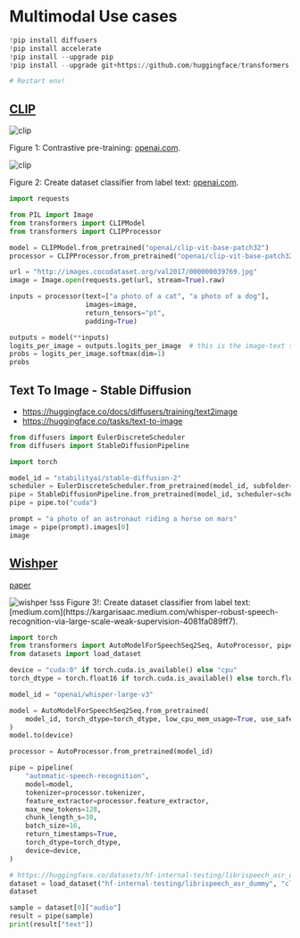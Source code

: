 # Multimodal Use cases

```python
!pip install diffusers
!pip install accelerate
!pip install --upgrade pip
!pip install --upgrade git+https://github.com/huggingface/transformers.git accelerate datasets[audio]

# Restart env!
```

## [CLIP](https://huggingface.co/docs/transformers/model_doc/clip)

<img src="https://images.openai.com/blob/fbc4f633-9ad4-4dc2-bd94-0b6f1feee22f/overview-a.svg?width=10&height=10&quality=50" alt="clip">

Figure 1: Contrastive pre-training: [openai.com](https://openai.com/research/clip).


<img src="https://images.openai.com/blob/d9d46e4b-6d6a-4f9e-9345-5c6538b1b8c3/overview-b.svg?width=10&height=10&quality=50" alt="clip">

Figure 2: Create dataset classifier from label text: [openai.com](https://openai.com/research/clip).

```python
import requests

from PIL import Image
from transformers import CLIPModel
from transformers import CLIPProcessor
```

```python
model = CLIPModel.from_pretrained("openai/clip-vit-base-patch32")
processor = CLIPProcessor.from_pretrained("openai/clip-vit-base-patch32")
```

```python
url = "http://images.cocodataset.org/val2017/000000039769.jpg"
image = Image.open(requests.get(url, stream=True).raw)
```

```python
inputs = processor(text=["a photo of a cat", "a photo of a dog"],
                   images=image,
                   return_tensors="pt",
                   padding=True)
```

```python
outputs = model(**inputs)
logits_per_image = outputs.logits_per_image  # this is the image-text similarity score
probs = logits_per_image.softmax(dim=1)
probs
```

## Text To Image - Stable Diffusion

- https://huggingface.co/docs/diffusers/training/text2image
- https://huggingface.co/tasks/text-to-image

```python
from diffusers import EulerDiscreteScheduler
from diffusers import StableDiffusionPipeline
```

```python
import torch

model_id = "stabilityai/stable-diffusion-2"
scheduler = EulerDiscreteScheduler.from_pretrained(model_id, subfolder="scheduler")
pipe = StableDiffusionPipeline.from_pretrained(model_id, scheduler=scheduler, torch_dtype=torch.float16)
pipe = pipe.to("cuda")
```

```python
prompt = "a photo of an astronaut riding a horse on mars"
image = pipe(prompt).images[0]
image
```

## [Wishper](https://huggingface.co/openai/whisper-large-v3)

[paper](https://arxiv.org/pdf/2212.04356.pdf)

<img src="https://miro.medium.com/v2/resize:fit:1200/1*DTln7B9C_42NUboKmuDkGQ.png" alt="wishper">
!sss
Figure 3!: Create dataset classifier from label text: [medium.com](https://kargarisaac.medium.com/whisper-robust-speech-recognition-via-large-scale-weak-supervision-4081fa089ff7).

```python
import torch
from transformers import AutoModelForSpeechSeq2Seq, AutoProcessor, pipeline
from datasets import load_dataset
```

```python
device = "cuda:0" if torch.cuda.is_available() else "cpu"
torch_dtype = torch.float16 if torch.cuda.is_available() else torch.float32
```

```python
model_id = "openai/whisper-large-v3"

model = AutoModelForSpeechSeq2Seq.from_pretrained(
    model_id, torch_dtype=torch_dtype, low_cpu_mem_usage=True, use_safetensors=True
)
model.to(device)

processor = AutoProcessor.from_pretrained(model_id)
```

```python
pipe = pipeline(
    "automatic-speech-recognition",
    model=model,
    tokenizer=processor.tokenizer,
    feature_extractor=processor.feature_extractor,
    max_new_tokens=128,
    chunk_length_s=30,
    batch_size=16,
    return_timestamps=True,
    torch_dtype=torch_dtype,
    device=device,
)
```

```python
# https://huggingface.co/datasets/hf-internal-testing/librispeech_asr_dummy
dataset = load_dataset("hf-internal-testing/librispeech_asr_dummy", "clean", split="validation")
dataset
```

```python
sample = dataset[0]["audio"]
result = pipe(sample)
print(result["text"])
```